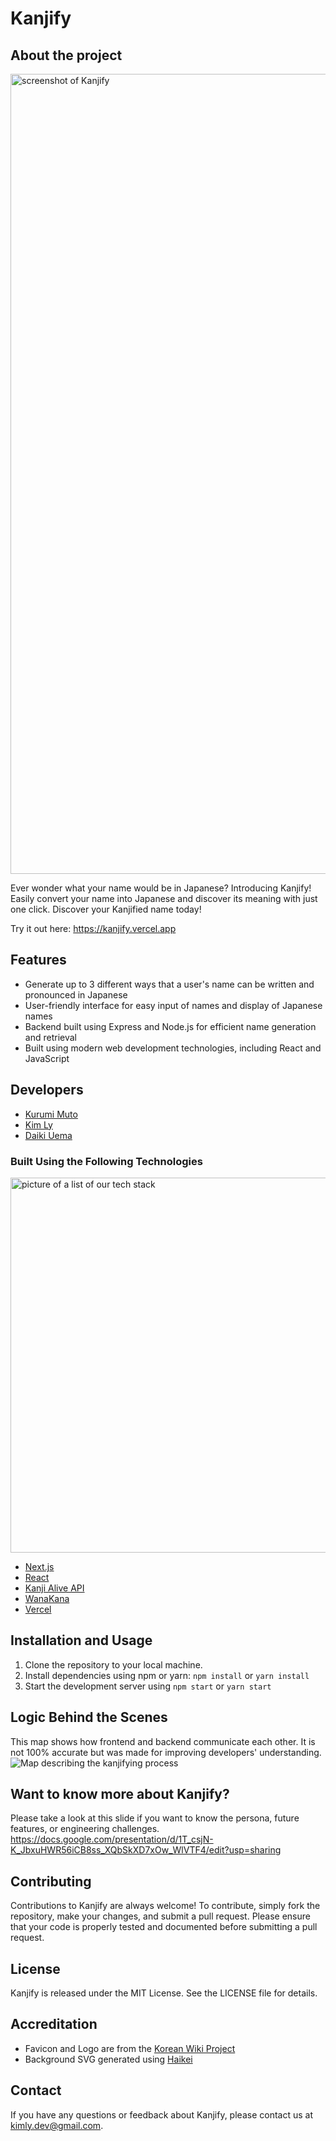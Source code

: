 # Kanjify

## About the project

<img width="1280" alt="screenshot of Kanjify" src="https://user-images.githubusercontent.com/62789620/216824470-15416a81-ba1a-49e8-950b-4fecdc3718ec.png">

Ever wonder what your name would be in Japanese?
Introducing Kanjify! Easily convert your name into Japanese and discover its meaning with just one click. Discover your Kanjified name today!

Try it out here: https://kanjify.vercel.app

## Features

-   Generate up to 3 different ways that a user's name can be written and pronounced in Japanese
-   User-friendly interface for easy input of names and display of Japanese names
-   Backend built using Express and Node.js for efficient name generation and retrieval
-   Built using modern web development technologies, including React and JavaScript

## Developers

- [Kurumi Muto](https://github.com/walnut07)
- [Kim Ly](https://github.com/kimly888)
- [Daiki Uema](https://github.com/cskejivic)

### Built Using the Following Technologies

<img width="600" alt="picture of a list of our tech stack" src="https://user-images.githubusercontent.com/90857923/183324714-d879dacd-4638-44aa-9868-316cdf52eea4.png">

- [Next.js](https://nextjs.org/)
- [React](https://reactjs.org/)
- [Kanji Alive API](https://app.kanjialive.com/api/docs)
- [WanaKana](https://github.com/WaniKani/WanaKana)
  <!-- - [Knex.js](http://knexjs.org/) -->
  <!-- - [PostgresSQL](https://www.postgresql.org/) -->
- [Vercel](https://www.vercel.com/)

## Installation and Usage

1.  Clone the repository to your local machine.
2.  Install dependencies using npm or yarn: `npm install` or `yarn install`
3.  Start the development server using `npm start` or `yarn start`

<!-- Then, set up your local database.
Create a local Postgres database called 'kanjify'.

```SQL
CREATE DATABASE kanjify;
```

In `server/db`, run

```shell
$ knex migrate:latest
```

Create `.env.local` file in `server/db`. Write information below.

```
DB_USER=YOUR PSQL USERNAME
DB_PASSWORD=YOUR PSQL PASSWORD
DB_NAME=kanjify
```
 -->

## Logic Behind the Scenes

This map shows how frontend and backend communicate each other. It is not 100% accurate but was made for improving developers' understanding.
![Map describing the kanjifying process](https://user-images.githubusercontent.com/90857923/183230404-e9eddeee-a914-4942-aa78-20e942b9e792.png)

## Want to know more about Kanjify?

Please take a look at this slide if you want to know the persona, future features, or engineering challenges.
https://docs.google.com/presentation/d/1T_csjN-K_JbxuHWR56iCB8ss_XQbSkXD7xOw_WlVTF4/edit?usp=sharing

## Contributing

Contributions to Kanjify are always welcome! To contribute, simply fork the repository, make your changes, and submit a pull request. Please ensure that your code is properly tested and documented before submitting a pull request.

## License

Kanjify is released under the MIT License. See the LICENSE file for details.


## Accreditation

- Favicon and Logo are from the [Korean Wiki Project](https://www.koreanwikiproject.com/)
- Background SVG generated using [Haikei](https://haikei.app/)

## Contact

If you have any questions or feedback about Kanjify, please contact us at [kimly.dev@gmail.com](mailto:kimly.dev@gmail.com).
